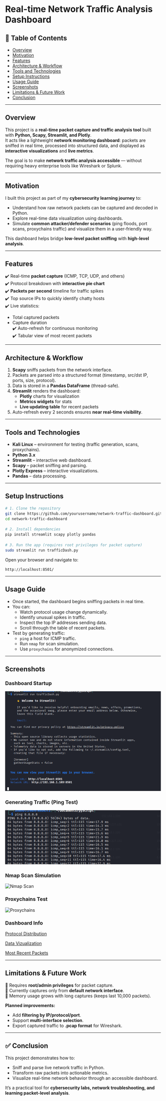 # **Real-time Network Traffic Analysis Dashboard**

## 📑 Table of Contents
- [Overview](#overview)  
- [Motivation](#motivation)  
- [Features](#features)  
- [Architecture & Workflow](#architecture--workflow)  
- [Tools and Technologies](#tools-and-technologies)  
- [Setup Instructions](#setup-instructions)  
- [Usage Guide](#usage-guide)  
- [Screenshots](#screenshots)  
- [Limitations & Future Work](#limitations--future-work)  
- [Conclusion](#conclusion)  

---

## **Overview**
This project is a **real-time packet capture and traffic analysis tool** built with **Python, Scapy, Streamlit, and Plotly**.  
It acts like a lightweight **network monitoring dashboard**: packets are sniffed in real time, processed into structured data, and displayed as **interactive visualizations** and **live metrics**.  

The goal is to make **network traffic analysis accessible** — without requiring heavy enterprise tools like Wireshark or Splunk.  

---

## **Motivation**
I built this project as part of my **cybersecurity learning journey** to:  
- Understand how raw network packets can be captured and decoded in Python.  
- Explore real-time data visualization using dashboards.  
- Simulate **common attacker/defender scenarios** (ping floods, port scans, proxychains traffic) and visualize them in a user-friendly way.  

This dashboard helps bridge **low-level packet sniffing** with **high-level analysis**.  

---

## **Features**
✔️ Real-time **packet capture** (ICMP, TCP, UDP, and others)  
✔️ Protocol breakdown with **interactive pie chart**  
✔️ **Packets per second** timeline for traffic spikes  
✔️ Top source IPs to quickly identify chatty hosts  
✔️ Live statistics:  
   - Total captured packets  
   - Capture duration  
✔️ Auto-refresh for continuous monitoring  
✔️ Tabular view of most recent packets  

---

## **Architecture & Workflow**
1. **Scapy** sniffs packets from the network interface.  
2. Packets are parsed into a structured format (timestamp, src/dst IP, ports, size, protocol).  
3. Data is stored in a **Pandas DataFrame** (thread-safe).  
4. **Streamlit** renders the dashboard:  
   - **Plotly** charts for visualization  
   - **Metrics widgets** for stats  
   - **Live updating table** for recent packets  
5. Auto-refresh every 2 seconds ensures **near real-time visibility**.  

---

## **Tools and Technologies**
- **Kali Linux** – environment for testing (traffic generation, scans, proxychains).  
- **Python 3.x**  
- **Streamlit** – interactive web dashboard.  
- **Scapy** – packet sniffing and parsing.  
- **Plotly Express** – interactive visualizations.  
- **Pandas** – data processing.  

---

## **Setup Instructions**
```bash
# 1. Clone the repository
git clone https://github.com/yourusername/network-traffic-dashboard.git
cd network-traffic-dashboard

# 2. Install dependencies
pip install streamlit scapy plotly pandas

# 3. Run the app (requires root privileges for packet capture)
sudo streamlit run trafficDash.py
```

Open your browser and navigate to:
```
http://localhost:8501/
```

---

## **Usage Guide**
- Once started, the dashboard begins sniffing packets in real time.  
- You can:  
  - Watch protocol usage change dynamically.  
  - Identify unusual spikes in traffic.  
  - Inspect the top IP addresses sending data.  
  - Scroll through the table of recent packets.  
- Test by generating traffic:  
  - `ping` a host for ICMP traffic.  
  - Run `nmap` for scan simulation.  
  - Use `proxychains` for anonymized connections.  

---

## **Screenshots**
### Dashboard Startup
![Streamlit Start](image/1.png)

### Generating Traffic (Ping Test)
![Ping Test](image/2.png)

### Nmap Scan Simulation
![Nmap Scan](image/3.png)

### Proxychains Test
![Proxychains](image/4.png)

### Dashboard Info
[Protocol Distribution](image/tr3.jpg)

[Data Vizualization](image/tr4.jpg)


[Most Recent Packets](image/tn.png)

---

## **Limitations & Future Work**
🔸 Requires **root/admin privileges** for packet capture.  
🔸 Currently captures only from **default network interface**.  
🔸 Memory usage grows with long captures (keeps last 10,000 packets).  

**Planned improvements:**  
- Add **filtering by IP/protocol/port**.  
- Support **multi-interface selection**.  
- Export captured traffic to **.pcap format** for Wireshark.  

---

## ✅ **Conclusion**
This project demonstrates how to:  
- Sniff and parse live network traffic in Python.  
- Transform raw packets into actionable metrics.  
- Visualize real-time network behavior through an accessible dashboard.  

It’s a practical tool for **cybersecurity labs, network troubleshooting, and learning packet-level analysis**.  
